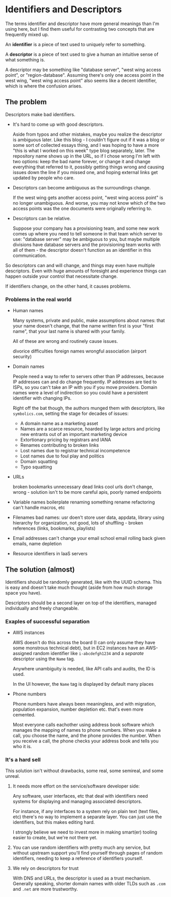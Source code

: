 # Identifiers and Descriptors

The terms identifier and descriptor have more general meanings than I'm using here, but I find them useful for contrasting two concepts that are frequently mixed up.

An **identifier** is a piece of text used to uniquely refer to something.

A **descriptor** is a piece of text used to give a human an intuitive sense of what something is.

A descriptor may be something like "database server", "west wing access point", or "region-database". Assuming there's only one access point in the west wing, "west wing access point" also seems like a decent identifier, which is where the confusion arises.

## The problem

Descriptors make bad identifiers.

- It's hard to come up with good descriptors.

  Aside from typos and other mistakes, maybe you realize the descriptor is ambiguous later. Like this blog - I couldn't figure out if it was a blog or some sort of collected essays thing, and I was hoping to have a more "this is what I worked on this week" type blog separately, later. The repository name shows up in the URL, so if I chose wrong I'm left with two options: keep the bad name forever, or change it and change everything that referred to it, possibly getting things wrong and causing issues down the line if you missed one, and hoping external links get updated by people who care.

- Descriptors can become ambiguous as the surroundings change.

  If the west wing gets another access point, "west wing access point" is no longer unambiguous. And worse, you may not know which of the two access points was the one documents were originally referring to.

- Descriptors can be relative.

  Suppose your company has a provisioning team, and some new work comes up where you need to tell someone in that team which server to use: "database server" may be ambiguous to you, but maybe multiple divisions have database servers and the provisioning team works with all of them - the descriptor doesn't function as an identifier in this communication.

So descriptors can and will change, and things may even have multiple descriptors. Even with huge amounts of foresight and experience things can happen outside your control that necessitate change.

If identifiers change, on the other hand, it causes problems.

### Problems in the real world

- Human names

  Many systems, private and public, make assumptions about names: that your name doesn't change, that the name written first is your "first name", that your last name is shared with your family.

  All of these are wrong and routinely cause issues.

  divorice difficulties
  foreign names
  wrongful association (airport security)

- Domain names

  People need a way to refer to servers other than IP addresses, because IP addresses can and do change frequently. IP addresses are tied to ISPs, so you can't take an IP with you if you move providers. Domain names were a level of indirection so you could have a persistent identifier with changing IPs.

  Right off the bat though, the authors munged them with descriptors, like `symbolics.com`, setting the stage for decades of issues:

  - A domain name as a marketing asset
  - Names are a scarce resource, hoarded by large actors and pricing new entrants out of an important marketing device
  - Extortionary pricing by registrars and IANA
  - Renames contributing to broken links
  - Lost names due to registrar technical incompetence
  - Lost names due to foul play and politics
  - Domain squatting
  - Typo squatting

- URLs

  broken bookmarks
  unnecessary dead links
  cool urls don't change, wrong - solution isn't to be more careful
  apis, poorly named endpoints

- Variable names
  boilerplate renaming something
  rename refactoring can't handle macros, etc
- Filenames
  bad names: usr doen't store user data, appdata, library
  using hierarchy for organization, not good, lots of shuffling - broken references (links, bookmarks, playlists)
- Email addresses
  can't change your email
  school email rolling back given emails, name depletion
- Resource identifiers in IaaS
  servers

## The solution (almost)

Identifiers should be randomly generated, like with the UUID schema. This is easy and doesn't take much thought (aside from how much storage space you have).

Descriptors should be a second layer on top of the identifiers, managed individually and freely changeable.

### Exaples of successful separation

- AWS instances

  AWS doesn't do this across the board (I can only assume they have some monstrous technical debt), but in EC2 instances have an AWS-assigned random identifier like `i-abcdefgh1234` and a _separate_ descriptor using the `Name` tag.

  Anywhere unambiguity is needed, like API calls and audits, the ID is used.

  In the UI however, the `Name` tag is displayed by default many places

- Phone numbers

  Phone numbers have always been meaningless, and with migration, population expansion, number depletion etc. that's even more cemented.

  Most everyone calls eachother using address book software which manages the mapping of names to phone numbers. When you make a call, you choose the name, and the phone provides the number. When you receive a call, the phone checks your address book and tells you who it is.

### It's a hard sell

This solution isn't without drawbacks, some real, some semireal, and some unreal.

1. It needs more effort on the service/software developer side:

   Any software, user interfaces, etc that deal with identifiers need systems for displaying and managing associated descriptors.

   For instance, if any interfaces to a system rely on plain text (text files, etc) there's no way to implement a separate layer. You can just use the identifiers, but this makes editing hard.

   I strongly believe we need to invest more in making smart(er) tooling easier to create, but we're not there yet.

2. You can use random identifiers with pretty much any service, but without upstream support you'll find yourself through pages of random identifiers, needing to keep a reference of identifiers yourself.

3. We rely on descriptors for trust

   With DNS and URLs, the descriptor is used as a trust mechanism. Generally speaking, shorter domain names with older TLDs such as `.com` and `.net` are more trustworthy.
